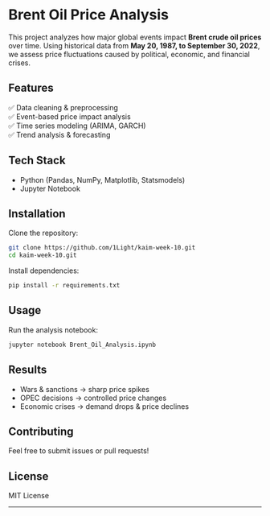 # **Brent Oil Price Analysis**  

This project analyzes how major global events impact **Brent crude oil prices** over time. Using historical data from **May 20, 1987, to September 30, 2022**, we assess price fluctuations caused by political, economic, and financial crises.  

## **Features**  
✅ Data cleaning & preprocessing  
✅ Event-based price impact analysis  
✅ Time series modeling (ARIMA, GARCH)  
✅ Trend analysis & forecasting  

## **Tech Stack**  
- Python (Pandas, NumPy, Matplotlib, Statsmodels)  
- Jupyter Notebook  

## **Installation**  
Clone the repository:  
```bash
git clone https://github.com/1Light/kaim-week-10.git
cd kaim-week-10.git
```
Install dependencies:  
```bash
pip install -r requirements.txt
```

## **Usage**  
Run the analysis notebook:  
```bash
jupyter notebook Brent_Oil_Analysis.ipynb
```

## **Results**  
- Wars & sanctions → sharp price spikes  
- OPEC decisions → controlled price changes  
- Economic crises → demand drops & price declines  

## **Contributing**  
Feel free to submit issues or pull requests!  

## **License**  
MIT License  

---